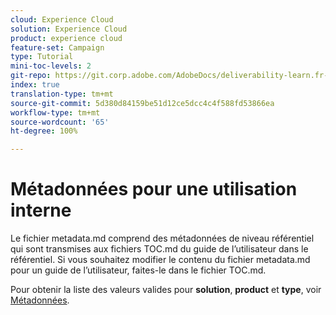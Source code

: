 ```yaml
---
cloud: Experience Cloud
solution: Experience Cloud
product: experience cloud
feature-set: Campaign
type: Tutorial
mini-toc-levels: 2
git-repo: https://git.corp.adobe.com/AdobeDocs/deliverability-learn.fr-FR
index: true
translation-type: tm+mt
source-git-commit: 5d380d84159be51d12ce5dcc4c4f588fd53866ea
workflow-type: tm+mt
source-wordcount: '65'
ht-degree: 100%

---
```



# Métadonnées pour une utilisation interne

Le fichier metadata.md comprend des métadonnées de niveau référentiel qui sont transmises aux fichiers TOC.md du guide de l’utilisateur dans le référentiel. Si vous souhaitez modifier le contenu du fichier metadata.md pour un guide de l’utilisateur, faites-le dans le fichier TOC.md.

Pour obtenir la liste des valeurs valides pour **solution**, **product** et **type**, voir [Métadonnées](https://experienceleague.adobe.com/docs/authoring-guide-exl/using/editing/user-guide-setup/metadata.html?lang=fr).
